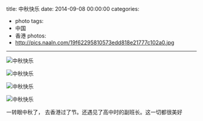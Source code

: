 title: 中秋快乐
date: 2014-09-08 00:00:00
categories:
- photo
tags:
- 中国
- 香港
photos:
- http://pics.naaln.com/19f62295810573edd818e21777c102a0.jpg
---

![中秋快乐](http://pics.naaln.com/3bdcd5b5a0e7c5b7dcf484622facef73.jpg)

![中秋快乐](http://pics.naaln.com/b6b4bda74157efb92d50055e0e3d25a0.jpg)

![中秋快乐](http://pics.naaln.com/d70992e4b412741d31f7f4fc6efc699d.jpg)

![中秋快乐](http://pics.naaln.com/3dcc3701ce3fbd380196e574eb26fa5e.jpg)

一转眼中秋了， 去香港过了节。还遇见了高中时的副班长。这一切都很美好